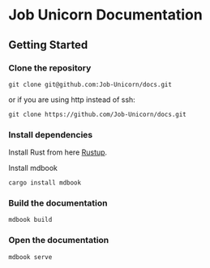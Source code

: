 # Job Unicorn Documentation

## Getting Started

### Clone the repository

```
git clone git@github.com:Job-Unicorn/docs.git
```

or if you are using http instead of ssh:

```
git clone https://github.com/Job-Unicorn/docs.git
```

### Install dependencies

Install Rust from here [Rustup](https://rustup.rs/).

Install mdbook

```
cargo install mdbook
```

### Build the documentation

```
mdbook build
```

### Open the documentation

```
mdbook serve
```
